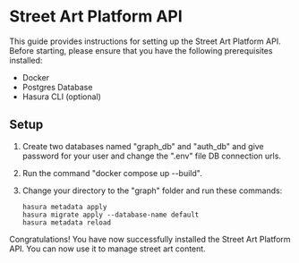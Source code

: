 # Street Art Platform API

This guide provides instructions for setting up the Street Art Platform API. Before starting, please ensure that you have the following prerequisites installed:

- Docker
- Postgres Database
- Hasura CLI (optional)

## Setup

1. Create two databases named "graph_db" and "auth_db" and give password for your user and change the ".env" file DB connection urls.

2. Run the command "docker compose up --build".

3. Change your directory to the "graph" folder and run these commands:
      ```
      hasura metadata apply
      hasura migrate apply --database-name default
      hasura metadata reload
      ```

Congratulations! You have now successfully installed the Street Art Platform API. You can now use it to manage street art content.
